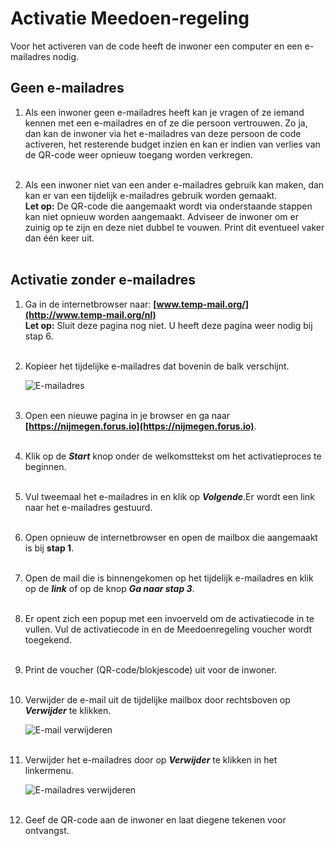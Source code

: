 # Activatie Meedoen-regeling

Voor het activeren van de code heeft de inwoner een computer en een e-mailadres nodig.

## Geen e-mailadres

1. Als een inwoner geen e-mailadres heeft kan je vragen of ze iemand kennen met een e-mailadres en of ze die persoon vertrouwen. Zo ja, dan kan de inwoner via het e-mailadres van deze persoon de code activeren, het resterende budget inzien en kan er indien van verlies van de QR-code weer opnieuw toegang worden verkregen.<br />&nbsp;

2. Als een inwoner niet van een ander e-mailadres gebruik kan maken, dan kan er van een tijdelijk e-mailadres gebruik worden gemaakt.<br />
**Let op:** De QR-code die aangemaakt wordt via onderstaande stappen kan niet opnieuw worden aangemaakt. Adviseer de inwoner om er zuinig op te zijn en deze niet dubbel te vouwen. Print dit eventueel vaker dan één keer uit. <br /> &nbsp;

## Activatie zonder e-mailadres

1. Ga in de internetbrowser naar: **[www.temp-mail.org/](http://www.temp-mail.org/nl)** <br />
    **Let op:** Sluit deze pagina nog niet. U heeft deze pagina weer nodig bij stap 6.
    <br />&nbsp;

2. Kopieer het tijdelijke e-mailadres dat bovenin de balk verschijnt.

    <img src="https://raw.githubusercontent.com/teamforus/manuals/master/img/stips-temp-emailadres.png" alt="E-mailadres" style="max-width:500px">
    <br />&nbsp;

3. Open een nieuwe pagina in je browser en ga naar **[https://nijmegen.forus.io](https://nijmegen.forus.io)**.
<br />&nbsp;

4. Klik op de **_Start_** knop onder de welkomsttekst om het activatieproces te beginnen.
<br />&nbsp;

5. Vul tweemaal het e-mailadres in en klik op **_Volgende_**.Er wordt een link naar het e-mailadres gestuurd.
<br />&nbsp;

6. Open opnieuw de internetbrowser en open de mailbox die aangemaakt is bij **stap 1**.
<br />&nbsp;

7. Open de mail die is binnengekomen op het tijdelijk e-mailadres en klik op de **_link_** of op de knop **_Ga naar stap 3_**.
<br />&nbsp;

8. Er opent zich een popup met een invoerveld om de activatiecode in te vullen. Vul de activatiecode in en de Meedoenregeling voucher wordt toegekend.
<br />&nbsp;

9. Print de voucher (QR-code/blokjescode) uit voor de inwoner.
<br />&nbsp;

10. Verwijder de e-mail uit de tijdelijke mailbox door rechtsboven op **_Verwijder_** te klikken.

    <img src="https://raw.githubusercontent.com/teamforus/manuals/master/img/stips-temp-mail-verwijderen.png" alt="E-mail verwijderen" style="max-width:500px">
    <br />&nbsp;

11. Verwijder het e-mailadres door op **_Verwijder_** te klikken in het linkermenu.

    <img src="https://raw.githubusercontent.com/teamforus/manuals/master/img/stips-temp-verwijder-emailadres.png" alt="E-mailadres verwijderen" style="max-width:500px">
    <br />&nbsp;

12. Geef de QR-code aan de inwoner en laat diegene tekenen voor ontvangst.
<br />&nbsp;

